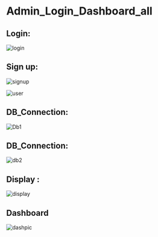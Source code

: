 # Admin_Login_Dashboard_all

<h2><b> Login: </b></h2>

![login](https://user-images.githubusercontent.com/84727061/195584655-0063c33f-d225-4e46-bef1-2b94f4275bae.PNG)

 <h2><b> Sign up: </b></h2>
 
 ![signup](https://user-images.githubusercontent.com/84727061/195587676-2a7e8cb6-1162-468e-8a28-ff8568029925.PNG)

![user](https://user-images.githubusercontent.com/84727061/195585405-2f944306-25a5-4b69-9abb-8b0dca5e9e5f.PNG)
 
 <h2><b> DB_Connection: </b></h2>
 
![Db1](https://user-images.githubusercontent.com/84727061/195586066-bcaf4222-5f12-4a10-85c5-188782053b5b.PNG)

<h2><b> DB_Connection: </b></h2>

![db2](https://user-images.githubusercontent.com/84727061/195586107-52a3ab25-af0b-4f3c-8b2e-bfcd707074a9.PNG)

<h2><b> Display :</b></h2>

![display](https://user-images.githubusercontent.com/84727061/195586201-f40a6b92-4aa1-4e3b-893e-30aea749bebf.PNG)

<h2><b>Dashboard</b></h2>

![dashpic](https://user-images.githubusercontent.com/84727061/195584699-af42bb67-7084-4337-9de5-1459a9195a91.PNG)
